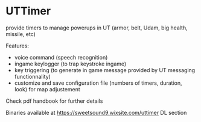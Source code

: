 # UTTimer
provide timers to manage powerups in UT (armor, belt, Udam, big health, missile, etc)

Features:
- voice command (speech recognition)
- ingame keylogger (to trap keystroke ingame) 
- key triggering (to generate in game message provided by UT messaging functionnality) 
- customize and save configuration file (numbers of timers, duration, look) for map adjustement

Check pdf handbook for further details

Binaries available at https://sweetsound9.wixsite.com/uttimer DL section
